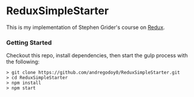 # ReduxSimpleStarter

This is my implementation of Stephen Grider's course on [Redux](https://www.udemy.com/react-redux/).

### Getting Started
Checkout this repo, install dependencies, then start the gulp process with the following:

```
> git clone https://github.com/andregodoy0/ReduxSimpleStarter.git
> cd ReduxSimpleStarter
> npm install
> npm start
```